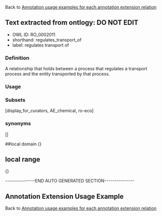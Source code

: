Back to [Annotation usage examples for each annotation extension relation](http://wiki.geneontology.org/index.php/Annotation_usage_examples_for_each_annotation_extension_relation)

## Text extracted from ontlogy: DO NOT EDIT
* OWL ID: RO_0002011
* shorthand: regulates_transport_of
* label: regulates transport of

### Definition
A relationship that holds between a  process that regulates a transport process and the entity transported by that process.

### Usage


### Subsets
[display_for_curators, AE_chemical, ro-eco]

### synonyms
[]

##local domain
{}

## local range
{}

---------------END AUTO GENERATED SECTION---------------


Annotation Extension Usage Example
----------------------------------

Back to [Annotation usage examples for each annotation extension relation](http://wiki.geneontology.org/index.php/Annotation_usage_examples_for_each_annotation_extension_relation)
